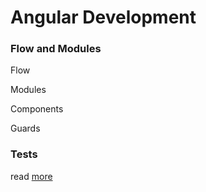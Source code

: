 # Angular Development

### Flow and Modules

Flow

Modules

Components

Guards

### Tests

read [more](testing.md)
